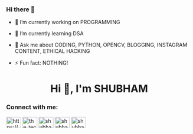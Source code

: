 ### Hi there 👋


- 🔭 I’m currently working on PROGRAMMING

- 🌱 I’m currently learning DSA
<!-- 👯 I’m looking to collaborate on --> 
<!-- 🤔 I’m looking for help with ... -->
- 💬 Ask me about CODING, PYTHON, OPENCV, BLOGGING, INSTAGRAM CONTENT, ETHICAL HACKING
<!-- 📫 How to reach me: ... -->
<!-- 😄 Pronouns: ... -->
- ⚡ Fun fact: NOTHING!
>
<h1 align="center">Hi 👋, I'm SHUBHAM</h1>
<!-- <h3 align="center">A passionate programmer/tech enthusiast/content creator/hacker(noob)/blogger from Maharashtra, India</h3>

<p align="left"> <img src="https://komarev.com/ghpvc/?username=shubhamjagtap2000&label=Profile%20views&color=0e75b6&style=flat" alt="shubhamjagtap2000" /> </p>

<p align="left"> <a href="https://github.com/ryo-ma/github-profile-trophy"><img src="https://github-profile-trophy.vercel.app/?username=shubhamjagtap2000" alt="shubhamjagtap2000" /></a> </p>

<p align="left"> <a href="https://twitter.com/shubhamjag1" target="blank"><img src="https://img.shields.io/twitter/follow/shubhamjag1?logo=twitter&style=for-the-badge" alt="shubhamjag1" /></a> </p> -->

<h3 align="left">Connect with me:</h3>
<p align="left">
<a href="https://linkedin.com/in/https://www.linkedin.com/in/shubhamjagtap14/" target="blank"><img align="center" src="https://raw.githubusercontent.com/rahuldkjain/github-profile-readme-generator/master/src/images/icons/Social/linked-in-alt.svg" alt="https://www.linkedin.com/in/shubham-jagtap-2691a2194/" height="30" width="40" /></a>  
<a href="https://instagram.com/the_technist" target="blank"><img align="center" src="https://raw.githubusercontent.com/rahuldkjain/github-profile-readme-generator/master/src/images/icons/Social/instagram.svg" alt="the_technist" height="30" width="40" /></a>
<a href="https://www.codechef.com/users/shubhamjag_123" target="blank"><img align="center" src="https://cdn.jsdelivr.net/npm/simple-icons@3.1.0/icons/codechef.svg" alt="shubhamjag_123" height="30" width="40" /></a>
<a href="https://www.hackerrank.com/shubhamjhacko" target="blank"><img align="center" src="https://raw.githubusercontent.com/rahuldkjain/github-profile-readme-generator/master/src/images/icons/Social/hackerrank.svg" alt="shubhamjhacko" height="30" width="40" /></a>
<a href="https://twitter.com/shubhamjag1" target="blank"><img align="center" src="https://raw.githubusercontent.com/rahuldkjain/github-profile-readme-generator/master/src/images/icons/Social/twitter.svg" alt="shubhamjag1" height="30" width="40" /></a>
</p>
